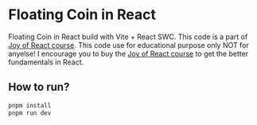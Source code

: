 # Floating Coin in React

Floating Coin in React build with Vite + React SWC. This code is a part of [Joy of React course](https://www.joyofreact.com). This code use for educational purpose only NOT for anyelse! I encourage you to buy the [Joy of React course](https://www.joyofreact.com) to get the better fundamentals in React.

## How to run?

```sh
pnpm install
pnpm run dev
```